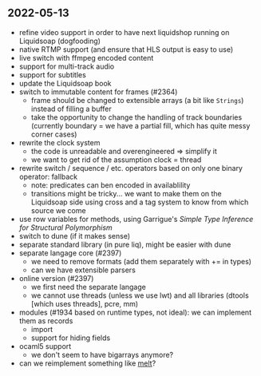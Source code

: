 2022-05-13
----------

- refine video support in order to have next liquidshop running on Liquidsoap
  (dogfooding)
- native RTMP support (and ensure that HLS output is easy to use)
- live switch with ffmpeg encoded content
- support for multi-track audio
- support for subtitles
- update the Liquidsoap book
- switch to immutable content for frames (#2364)
  - frame should be changed to extensible arrays (a bit like `Strings`) instead
    of filling a buffer
  - take the opportunity to change the handling of track boundaries (currently
    boundary = we have a partial fill, which has quite messy corner cases)
- rewrite the clock system
  - the code is unreadable and overengineered ⇒ simplify it
  - we want to get rid of the assumption clock = thread
- rewrite switch / sequence / etc. operators based on only one binary operator:
  fallback
  - note: predicates can ben encoded in availablility
  - transitions might be tricky... we want to make them on the Liquidsoap side
    using cross and a tag system to know from which source we come
- use row variables for methods, using Garrigue's _Simple Type Inference for
  Structural Polymorphism_
- switch to dune (if it makes sense)
- separate standard library (in pure liq), might be easier with dune
- separate langage core (#2397)
  - we need to remove formats (add them separately with += in types)
  - can we have extensible parsers
- online version (#2397)
  - we first need the separate langage
  - we cannot use threads (unless we use lwt) and all libraries (dtools [which
    uses threads], pcre, mm)
- modules (#1934 based on runtime types, not ideal): we can implement them as
  records
  - import
  - support for hiding fields
- ocaml5 support
  - we don't seem to have bigarrays anymore?
- can we reimplement something like [melt](https://www.mltframework.org/)?
